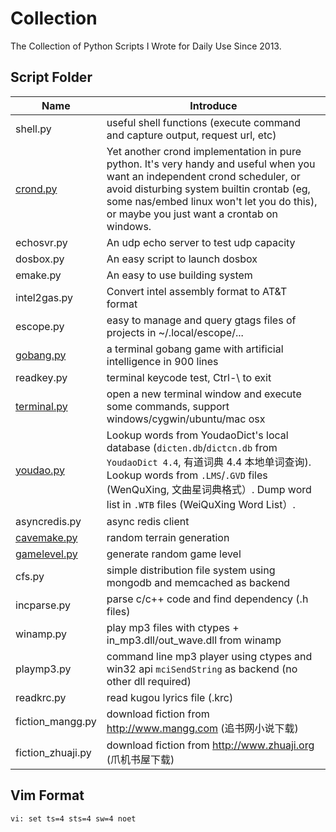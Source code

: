 # Collection
The Collection of Python Scripts I Wrote for Daily Use Since 2013.

## Script Folder

| Name | Introduce |
|------|-----------|
| shell.py | useful shell functions (execute command and capture output, request url, etc) |
| [crond.py](https://github.com/skywind3000/collection/wiki/Script#crondpy) | Yet another crond implementation in pure python. It's very handy and useful when you want an independent crond scheduler, or avoid disturbing system builtin crontab (eg, some nas/embed linux won't let you do this), or maybe you just want a crontab on windows. |
| echosvr.py | An udp echo server to test udp capacity |
| dosbox.py | An easy script to launch dosbox |
| emake.py | An easy to use building system |
| intel2gas.py | Convert intel assembly format to AT&T format |
| escope.py | easy to manage and query gtags files of projects in ~/.local/escope/... |
| [gobang.py](https://github.com/skywind3000/collection/wiki/Script#youdaopy) | a terminal gobang game with artificial intelligence in 900 lines |
| readkey.py | terminal keycode test, Ctrl-\ to exit |
| [terminal.py](https://github.com/skywind3000/collection/wiki/Script#terminalpy) | open a new terminal window and execute some commands, support windows/cygwin/ubuntu/mac osx |
| [youdao.py](https://github.com/skywind3000/collection/wiki/Script#youdaopy) | Lookup words from YoudaoDict's local database (`dicten.db`/`dictcn.db` from `YoudaoDict 4.4`, 有道词典 4.4 本地单词查询). Lookup words from `.LMS`/`.GVD` files (WenQuXing, 文曲星词典格式）. Dump word list in `.WTB` files (WeiQuXing Word List）.  |
| asyncredis.py | async redis client |
| [cavemake.py](https://github.com/skywind3000/collection/wiki/Script#cavemakepy) | random terrain generation |
| [gamelevel.py](https://github.com/skywind3000/collection/wiki/Script#gamelevel) | generate random game level |
| cfs.py | simple distribution file system using mongodb and memcached as backend |
| incparse.py | parse c/c++ code and find dependency (.h files) |
| winamp.py | play mp3 files with ctypes + in_mp3.dll/out_wave.dll from winamp |
| playmp3.py | command line mp3 player using ctypes and win32 api `mciSendString` as backend (no other dll required) |
| readkrc.py | read kugou lyrics file (.krc) |
| fiction_mangg.py | download fiction from http://www.mangg.com (追书网小说下载) |
| fiction_zhuaji.py | download fiction from http://www.zhuaji.org (爪机书屋下载) |

## Vim Format

```
vi: set ts=4 sts=4 sw=4 noet
```

